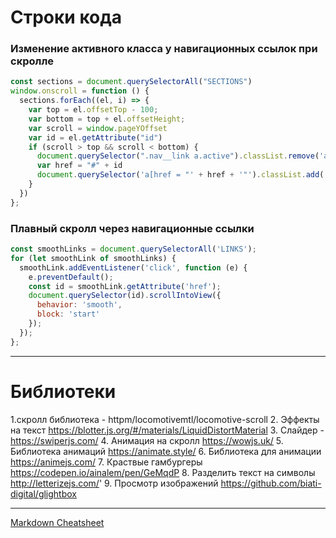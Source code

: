 # Строки кода

### Изменение активного класса у навигационных ссылок при скролле
  ```javascript
  const sections = document.querySelectorAll("SECTIONS") 
  window.onscroll = function () {
    sections.forEach((el, i) => {
      var top = el.offsetTop - 100;
      var bottom = top + el.offsetHeight;
      var scroll = window.pageYOffset
      var id = el.getAttribute("id")
      if (scroll > top && scroll < bottom) {
        document.querySelector(".nav__link a.active").classList.remove('active')
        var href = "#" + id
        document.querySelector('a[href = "' + href + '"').classList.add('active')
      }
    })
  };
  ```
  
### Плавный скролл через навигационные ссылки

```javascript
const smoothLinks = document.querySelectorAll('LINKS');
for (let smoothLink of smoothLinks) {
  smoothLink.addEventListener('click', function (e) {
    e.preventDefault();
    const id = smoothLink.getAttribute('href');
    document.querySelector(id).scrollIntoView({
      behavior: 'smooth',
      block: 'start'
    });
  });
};
````
---
# Библиотеки
1.скролл библиотека - httpm/locomotivemtl/locomotive-scroll
2. Эффекты на текст https://blotter.js.org/#/materials/LiquidDistortMaterial
3. Слайдер - https://swiperjs.com/
4. Анимация на скролл https://wowjs.uk/
5. Библиотека анимаций https://animate.style/ 
6. Библиотека для анимации https://animejs.com/
7. Краствые гамбургеры https://codepen.io/ainalem/pen/GeMqdP
8. Разделить текст на символы http://letterizejs.com/'
9. Просмотр изображений https://github.com/biati-digital/glightbox

---

[Markdown Cheatsheet](https://github.com/adam-p/markdown-here/wiki/Markdown-Cheatsheet)
